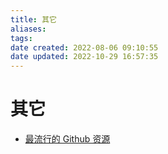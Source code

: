 ```yaml
---
title: 其它
aliases: 
tags: 
date created: 2022-08-06 09:10:55
date updated: 2022-10-29 16:57:35
---
```


# 其它

- [最流行的 Github 资源](https://www.cyanhall.com/cn/top/)
 

